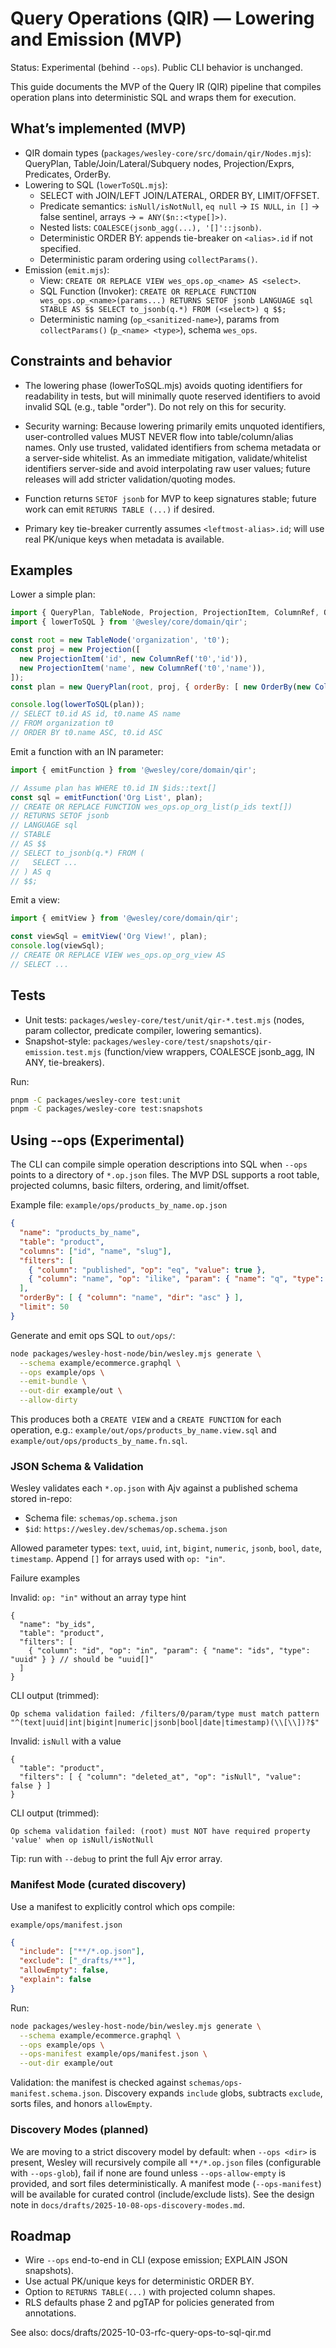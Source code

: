 # Query Operations (QIR) — Lowering and Emission (MVP)

Status: Experimental (behind `--ops`). Public CLI behavior is unchanged.

This guide documents the MVP of the Query IR (QIR) pipeline that compiles operation plans into deterministic SQL and wraps them for execution.

## What’s implemented (MVP)

- QIR domain types (`packages/wesley-core/src/domain/qir/Nodes.mjs`): QueryPlan, Table/Join/Lateral/Subquery nodes, Projection/Exprs, Predicates, OrderBy.
- Lowering to SQL (`lowerToSQL.mjs`):
  - SELECT with JOIN/LEFT JOIN/LATERAL, ORDER BY, LIMIT/OFFSET.
  - Predicate semantics: `isNull/isNotNull`, `eq null` → `IS NULL`, `in []` → false sentinel, arrays → `= ANY($n::<type[]>)`.
  - Nested lists: `COALESCE(jsonb_agg(...), '[]'::jsonb)`.
  - Deterministic ORDER BY: appends tie-breaker on `<alias>.id` if not specified.
  - Deterministic param ordering using `collectParams()`.
- Emission (`emit.mjs`):
  - View: `CREATE OR REPLACE VIEW wes_ops.op_<name> AS <select>`.
  - SQL Function (Invoker): `CREATE OR REPLACE FUNCTION wes_ops.op_<name>(params...) RETURNS SETOF jsonb LANGUAGE sql STABLE AS $$ SELECT to_jsonb(q.*) FROM (<select>) q $$;`
  - Deterministic naming (`op_<sanitized-name>`), params from `collectParams()` (`p_<name> <type>`), schema `wes_ops`.

## Constraints and behavior

- The lowering phase (lowerToSQL.mjs) avoids quoting identifiers for readability in tests, but will minimally quote reserved identifiers to avoid invalid SQL (e.g., table "order"). Do not rely on this for security.
- Security warning: Because lowering primarily emits unquoted identifiers, user-controlled values MUST NEVER flow into table/column/alias names. Only use trusted, validated identifiers from schema metadata or a server-side whitelist. As an immediate mitigation, validate/whitelist identifiers server-side and avoid interpolating raw user values; future releases will add stricter validation/quoting modes.

- Function returns `SETOF jsonb` for MVP to keep signatures stable; future work can emit `RETURNS TABLE (...)` if desired.
- Primary key tie-breaker currently assumes `<leftmost-alias>.id`; will use real PK/unique keys when metadata is available.

## Examples

Lower a simple plan:

```js
import { QueryPlan, TableNode, Projection, ProjectionItem, ColumnRef, OrderBy } from '@wesley/core/domain/qir';
import { lowerToSQL } from '@wesley/core/domain/qir';

const root = new TableNode('organization', 't0');
const proj = new Projection([
  new ProjectionItem('id', new ColumnRef('t0','id')),
  new ProjectionItem('name', new ColumnRef('t0','name')),
]);
const plan = new QueryPlan(root, proj, { orderBy: [ new OrderBy(new ColumnRef('t0','name'), 'asc') ] });

console.log(lowerToSQL(plan));
// SELECT t0.id AS id, t0.name AS name
// FROM organization t0
// ORDER BY t0.name ASC, t0.id ASC
```

Emit a function with an IN parameter:

```js
import { emitFunction } from '@wesley/core/domain/qir';

// Assume plan has WHERE t0.id IN $ids::text[]
const sql = emitFunction('Org List', plan);
// CREATE OR REPLACE FUNCTION wes_ops.op_org_list(p_ids text[])
// RETURNS SETOF jsonb
// LANGUAGE sql
// STABLE
// AS $$
// SELECT to_jsonb(q.*) FROM (
//   SELECT ...
// ) AS q
// $$;
```

Emit a view:

```js
import { emitView } from '@wesley/core/domain/qir';

const viewSql = emitView('Org View!', plan);
console.log(viewSql);
// CREATE OR REPLACE VIEW wes_ops.op_org_view AS
// SELECT ...
```

## Tests

- Unit tests: `packages/wesley-core/test/unit/qir-*.test.mjs` (nodes, param collector, predicate compiler, lowering semantics).
- Snapshot-style: `packages/wesley-core/test/snapshots/qir-emission.test.mjs` (function/view wrappers, COALESCE jsonb_agg, IN ANY, tie-breakers).

Run:

```bash
pnpm -C packages/wesley-core test:unit
pnpm -C packages/wesley-core test:snapshots
```

## Using --ops (Experimental)

The CLI can compile simple operation descriptions into SQL when `--ops` points to a directory of `*.op.json` files. The MVP DSL supports a root table, projected columns, basic filters, ordering, and limit/offset.

Example file: `example/ops/products_by_name.op.json`

```json
{
  "name": "products_by_name",
  "table": "product",
  "columns": ["id", "name", "slug"],
  "filters": [
    { "column": "published", "op": "eq", "value": true },
    { "column": "name", "op": "ilike", "param": { "name": "q", "type": "text" } }
  ],
  "orderBy": [ { "column": "name", "dir": "asc" } ],
  "limit": 50
}
```

Generate and emit ops SQL to `out/ops/`:

```bash
node packages/wesley-host-node/bin/wesley.mjs generate \
  --schema example/ecommerce.graphql \
  --ops example/ops \
  --emit-bundle \
  --out-dir example/out \
  --allow-dirty
```

This produces both a `CREATE VIEW` and a `CREATE FUNCTION` for each operation, e.g.: `example/out/ops/products_by_name.view.sql` and `example/out/ops/products_by_name.fn.sql`.

### JSON Schema & Validation

Wesley validates each `*.op.json` with Ajv against a published schema stored in-repo:

- Schema file: `schemas/op.schema.json`
- `$id`: `https://wesley.dev/schemas/op.schema.json`

Allowed parameter types: `text`, `uuid`, `int`, `bigint`, `numeric`, `jsonb`, `bool`, `date`, `timestamp`. Append `[]` for arrays used with `op: "in"`.

Failure examples

Invalid: `op: "in"` without an array type hint
```jsonc
{
  "name": "by_ids",
  "table": "product",
  "filters": [
    { "column": "id", "op": "in", "param": { "name": "ids", "type": "uuid" } } // should be "uuid[]"
  ]
}
```

CLI output (trimmed):
```
Op schema validation failed: /filters/0/param/type must match pattern "^(text|uuid|int|bigint|numeric|jsonb|bool|date|timestamp)(\\[\\])?$"
```

Invalid: `isNull` with a value
```jsonc
{
  "table": "product",
  "filters": [ { "column": "deleted_at", "op": "isNull", "value": false } ]
}
```

CLI output (trimmed):
```
Op schema validation failed: (root) must NOT have required property 'value' when op isNull/isNotNull
```

Tip: run with `--debug` to print the full Ajv error array.

### Manifest Mode (curated discovery)

Use a manifest to explicitly control which ops compile:

`example/ops/manifest.json`
```json
{
  "include": ["**/*.op.json"],
  "exclude": ["_drafts/**"],
  "allowEmpty": false,
  "explain": false
}
```

Run:
```bash
node packages/wesley-host-node/bin/wesley.mjs generate \
  --schema example/ecommerce.graphql \
  --ops example/ops \
  --ops-manifest example/ops/manifest.json \
  --out-dir example/out
```

Validation: the manifest is checked against `schemas/ops-manifest.schema.json`. Discovery expands `include` globs, subtracts `exclude`, sorts files, and honors `allowEmpty`.

### Discovery Modes (planned)

We are moving to a strict discovery model by default: when `--ops <dir>` is present, Wesley will recursively compile all `**/*.op.json` files (configurable with `--ops-glob`), fail if none are found unless `--ops-allow-empty` is provided, and sort files deterministically. A manifest mode (`--ops-manifest`) will be available for curated control (include/exclude lists). See the design note in `docs/drafts/2025-10-08-ops-discovery-modes.md`.

## Roadmap

- Wire `--ops` end-to-end in CLI (expose emission; EXPLAIN JSON snapshots).
- Use actual PK/unique keys for deterministic ORDER BY.
- Option to `RETURNS TABLE(...)` with projected column shapes.
- RLS defaults phase 2 and pgTAP for policies generated from annotations.

See also: docs/drafts/2025-10-03-rfc-query-ops-to-sql-qir.md
